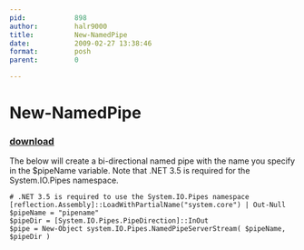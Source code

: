 ```yaml
---
pid:            898
author:         halr9000
title:          New-NamedPipe
date:           2009-02-27 13:38:46
format:         posh
parent:         0

---
```


# New-NamedPipe

### [download](Scripts\898.ps1)

The below will create a bi-directional named pipe with the name you specify in the $pipeName variable.  Note that .NET 3.5 is required for the System.IO.Pipes namespace.

```posh
# .NET 3.5 is required to use the System.IO.Pipes namespace
[reflection.Assembly]::LoadWithPartialName("system.core") | Out-Null
$pipeName = "pipename"
$pipeDir = [System.IO.Pipes.PipeDirection]::InOut
$pipe = New-Object system.IO.Pipes.NamedPipeServerStream( $pipeName, $pipeDir )
```
